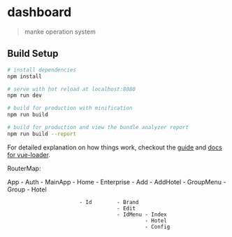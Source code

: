 # dashboard

> manke operation system

## Build Setup

``` bash
# install dependencies
npm install

# serve with hot reload at localhost:8080
npm run dev

# build for production with minification
npm run build

# build for production and view the bundle analyzer report
npm run build --report
```

For detailed explanation on how things work, checkout the [guide](http://vuejs-templates.github.io/webpack/) and [docs for vue-loader](http://vuejs.github.io/vue-loader).

RouterMap:

App - Auth
    - MainApp - Home
              - Enterprise - Add
                           - AddHotel
                           - GroupMenu - Group
                                       - Hotel
                                       
                           - Id        - Brand
                                       - Edit
                                       - IdMenu - Index
                                                - Hotel
                                                - Config
